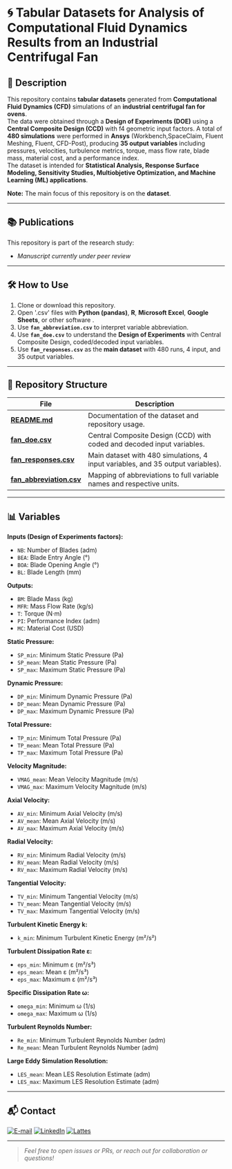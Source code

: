 # 🌀 Tabular Datasets for Analysis of Computational Fluid Dynamics Results from an Industrial Centrifugal Fan

## 📝 Description
This repository contains **tabular datasets** generated from **Computational Fluid Dynamics (CFD)** simulations of an **industrial centrifugal fan for ovens**.  
The data were obtained through a **Design of Experiments (DOE)** using a **Central Composite Design (CCD)** with f4 geometric input factors.
A total of **480 simulations** were performed in **Ansys** (Workbench,SpaceClaim, Fluent Meshing, Fluent, CFD-Post), producing **35 output variables** including pressures, velocities, turbulence metrics, torque, mass flow rate, blade mass, material cost, and a performance index.  
The dataset is intended for **Statistical Analysis, Response Surface Modeling, Sensitivity Studies, Multiobjetive Optimization, and Machine Learning (ML) applications**.  

**Note:** The main focus of this repository is on the **dataset**.

---

## 📚 Publications

This repository is part of the research study:

-  *Manuscript currently under peer review*

---

## 🛠️ How to Use
1. Clone or download this repository.  
2. Open '.csv' files with **Python (pandas)**, **R**, **Microsoft Excel**, **Google Sheets**, or other software .
3. Use **`fan_abbreviation.csv`** to interpret variable abbreviation.
4. Use **`fan_doe.csv`** to understand the **Design of Experiments** with Central Composite Design, coded/decoded input variables.  
5. Use **`fan_responses.csv`** as the **main dataset** with 480 runs, 4 input, and 35 output variables.  

---

## 📂 Repository Structure

| File | Description |
|------|-------------|
| [**README.md**](README.md) | Documentation of the dataset and repository usage. |
| [**fan_doe.csv**](fan_doe.csv) | Central Composite Design (CCD) with coded and decoded input variables. |
| [**fan_responses.csv**](fan_responses.csv) | Main dataset with 480 simulations, 4 input variables, and 35 output variables). |
| [**fan_abbreviation.csv**](fan_abbreviation.csv) | Mapping of abbreviations to full variable names and respective units. |

---

## 📊 Variables
**Inputs (Design of Experiments factors):**
- `NB`: Number of Blades (adm)
- `BEA`: Blade Entry Angle (°)  
- `BOA`: Blade Opening Angle (°)  
- `BL`: Blade Length (mm)  

**Outputs:**
- `BM`: Blade Mass (kg)  
- `MFR`: Mass Flow Rate (kg/s)  
- `T`: Torque (N·m)  
- `PI`: Performance Index (adm)  
- `MC`: Material Cost (USD)  

**Static Pressure:**  
- `SP_min`: Minimum Static Pressure (Pa)
- `SP_mean`: Mean Static Pressure (Pa)
- `SP_max`: Maximum Static Pressure (Pa)

**Dynamic Pressure:**  
- `DP_min`: Minimum Dynamic Pressure (Pa)
- `DP_mean`: Mean Dynamic Pressure (Pa)
- `DP_max`: Maximum Dynamic Pressure (Pa)

**Total Pressure:**  
- `TP_min`: Minimum Total Pressure (Pa)
- `TP_mean`: Mean Total Pressure (Pa)
- `TP_max`: Maximum Total Pressure (Pa)

**Velocity Magnitude:**  
- `VMAG_mean`: Mean Velocity Magnitude (m/s)
- `VMAG_max`: Maximum Velocity Magnitude (m/s)

**Axial Velocity:**  
- `AV_min`: Minimum Axial Velocity (m/s)
- `AV_mean`: Mean Axial Velocity (m/s)
- `AV_max`: Maximum Axial Velocity (m/s)

**Radial Velocity:**  
- `RV_min`: Minimum Radial Velocity (m/s)
- `RV_mean`: Mean Radial Velocity (m/s)
- `RV_max`: Maximum Radial Velocity (m/s)

**Tangential Velocity:**  
- `TV_min`: Minimum Tangential Velocity (m/s)
- `TV_mean`: Mean Tangential Velocity (m/s)
- `TV_max`: Maximum Tangential Velocity (m/s)

**Turbulent Kinetic Energy k:**  
- `k_min`: Minimum Turbulent Kinetic Energy (m²/s²)  

**Turbulent Dissipation Rate ε:**  
- `eps_min`: Minimum ε (m²/s³)
- `eps_mean`: Mean ε (m²/s³)
- `eps_max`: Maximum ε (m²/s³)

**Specific Dissipation Rate ω:**  
- `omega_min`: Minimum ω (1/s)
- `omega_max`: Maximum ω (1/s)

**Turbulent Reynolds Number:**  
- `Re_min`: Minimum Turbulent Reynolds Number (adm)
- `Re_mean`: Mean Turbulent Reynolds Number (adm)

**Large Eddy Simulation Resolution:**  
- `LES_mean`: Mean LES Resolution Estimate (adm)
- `LES_max`: Maximum LES Resolution Estimate (adm)

---

## 📬 Contact

<a href="mailto:matheusc_pereira@hotmail.com"><img src="https://img.shields.io/badge/E--mail-0078D4?style=for-the-badge&logo=microsoft-outlook&logoColor=white" alt="E-mail"/></a>
<a href="https://www.linkedin.com/in/matheuscostapereira/"><img src="https://img.shields.io/badge/LinkedIn-0A66C2?style=for-the-badge&logo=linkedin&logoColor=white" alt="LinkedIn"/></a>
<a href="https://lattes.cnpq.br/7025666927284220"><img src="https://img.shields.io/badge/Lattes-4169E1?style=for-the-badge&logoColor=white" alt="Lattes"/></a>

---

> _Feel free to open issues or PRs, or reach out for collaboration or questions!_
